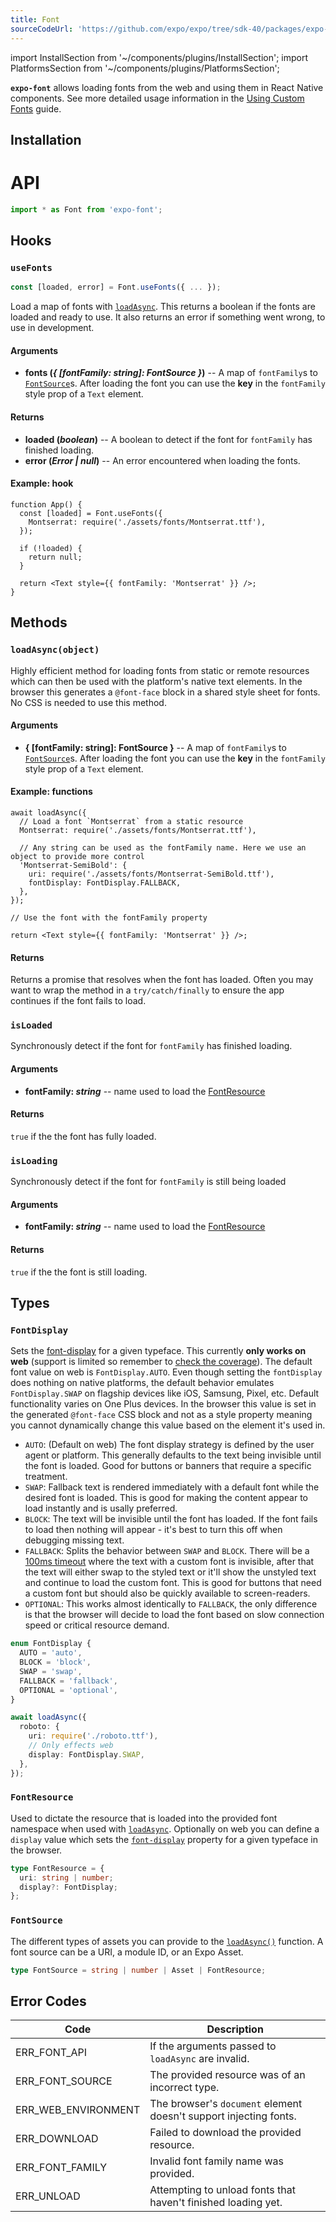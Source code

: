 ```yaml
---
title: Font
sourceCodeUrl: 'https://github.com/expo/expo/tree/sdk-40/packages/expo-font'
---
```


import InstallSection from '~/components/plugins/InstallSection';
import PlatformsSection from '~/components/plugins/PlatformsSection';

**`expo-font`** allows loading fonts from the web and using them in React Native components. See more detailed usage information in the [Using Custom Fonts](../../../guides/using-custom-fonts.md#using-custom-fonts) guide.

<PlatformsSection android emulator ios simulator web />

## Installation

<InstallSection packageName="expo-font" />

# API

```js
import * as Font from 'expo-font';
```

## Hooks

### `useFonts`

```ts
const [loaded, error] = Font.useFonts({ ... });
```

Load a map of fonts with [`loadAsync`](#loadasyncobject). This returns a boolean if the fonts are loaded and ready to use. It also returns an error if something went wrong, to use in development.

#### Arguments

- **fonts (_{ [fontFamily: string]: FontSource }_)** -- A map of `fontFamily`s to [`FontSource`](#FontSource)s. After loading the font you can use the **key** in the `fontFamily` style prop of a `Text` element.

#### Returns

- **loaded (_boolean_)** -- A boolean to detect if the font for `fontFamily` has finished loading.
- **error (_Error | null_)** -- An error encountered when loading the fonts.

#### Example: hook

```tsx
function App() {
  const [loaded] = Font.useFonts({
    Montserrat: require('./assets/fonts/Montserrat.ttf'),
  });

  if (!loaded) {
    return null;
  }

  return <Text style={{ fontFamily: 'Montserrat' }} />;
}
```

## Methods

### `loadAsync(object)`

Highly efficient method for loading fonts from static or remote resources which can then be used with the platform's native text elements. In the browser this generates a `@font-face` block in a shared style sheet for fonts. No CSS is needed to use this method.

#### Arguments

- **{ [fontFamily: string]: FontSource }** -- A map of `fontFamily`s to [`FontSource`](#FontSource)s. After loading the font you can use the **key** in the `fontFamily` style prop of a `Text` element.

#### Example: functions

```tsx
await loadAsync({
  // Load a font `Montserrat` from a static resource
  Montserrat: require('./assets/fonts/Montserrat.ttf'),

  // Any string can be used as the fontFamily name. Here we use an object to provide more control
  'Montserrat-SemiBold': {
    uri: require('./assets/fonts/Montserrat-SemiBold.ttf'),
    fontDisplay: FontDisplay.FALLBACK,
  },
});

// Use the font with the fontFamily property

return <Text style={{ fontFamily: 'Montserrat' }} />;
```

#### Returns

Returns a promise that resolves when the font has loaded. Often you may want to wrap the method in a `try/catch/finally` to ensure the app continues if the font fails to load.

### `isLoaded`

Synchronously detect if the font for `fontFamily` has finished loading.

#### Arguments

- **fontFamily: _string_** -- name used to load the [FontResource](#fontresource)

#### Returns

`true` if the the font has fully loaded.

### `isLoading`

Synchronously detect if the font for `fontFamily` is still being loaded

#### Arguments

- **fontFamily: _string_** -- name used to load the [FontResource](#fontresource)

#### Returns

`true` if the the font is still loading.

## Types

### `FontDisplay`

Sets the [font-display][font-display] for a given typeface. This currently **only works on web** (support is limited so remember to [check the coverage](https://caniuse.com/#search=font-display)). The default font value on web is `FontDisplay.AUTO`. Even though setting the `fontDisplay` does nothing on native platforms, the default behavior emulates `FontDisplay.SWAP` on flagship devices like iOS, Samsung, Pixel, etc. Default functionality varies on One Plus devices. In the browser this value is set in the generated `@font-face` CSS block and not as a style property meaning you cannot dynamically change this value based on the element it's used in.

- `AUTO`: (Default on web) The font display strategy is defined by the user agent or platform. This generally defaults to the text being invisible until the font is loaded. Good for buttons or banners that require a specific treatment.
- `SWAP`: Fallback text is rendered immediately with a default font while the desired font is loaded. This is good for making the content appear to load instantly and is usally preferred.
- `BLOCK`: The text will be invisible until the font has loaded. If the font fails to load then nothing will appear - it's best to turn this off when debugging missing text.
- `FALLBACK`: Splits the behavior between `SWAP` and `BLOCK`. There will be a [100ms timeout][fallback-loading] where the text with a custom font is invisible, after that the text will either swap to the styled text or it'll show the unstyled text and continue to load the custom font. This is good for buttons that need a custom font but should also be quickly available to screen-readers.
- `OPTIONAL`: This works almost identically to `FALLBACK`, the only difference is that the browser will decide to load the font based on slow connection speed or critical resource demand.

[font-display]: https://developer.mozilla.org/en-US/docs/Web/CSS/@font-face/font-display
[fallback-loading]: https://developers.google.com/web/updates/2016/02/font-display?hl=en

```ts
enum FontDisplay {
  AUTO = 'auto',
  BLOCK = 'block',
  SWAP = 'swap',
  FALLBACK = 'fallback',
  OPTIONAL = 'optional',
}

await loadAsync({
  roboto: {
    uri: require('./roboto.ttf'),
    // Only effects web
    display: FontDisplay.SWAP,
  },
});
```

### `FontResource`

Used to dictate the resource that is loaded into the provided font namespace when used with [`loadAsync`](#loadasync). Optionally on web you can define a `display` value which sets the [`font-display`](#FontDisplay) property for a given typeface in the browser.

```ts
type FontResource = {
  uri: string | number;
  display?: FontDisplay;
};
```

### `FontSource`

The different types of assets you can provide to the [`loadAsync()`](#loadAsync) function. A font source can be a URI, a module ID, or an Expo Asset.

```ts
type FontSource = string | number | Asset | FontResource;
```

## Error Codes

| Code                | Description                                                       |
| ------------------- | ----------------------------------------------------------------- |
| ERR_FONT_API        | If the arguments passed to `loadAsync` are invalid.               |
| ERR_FONT_SOURCE     | The provided resource was of an incorrect type.                   |
| ERR_WEB_ENVIRONMENT | The browser's `document` element doesn't support injecting fonts. |
| ERR_DOWNLOAD        | Failed to download the provided resource.                         |
| ERR_FONT_FAMILY     | Invalid font family name was provided.                            |
| ERR_UNLOAD          | Attempting to unload fonts that haven't finished loading yet.     |
